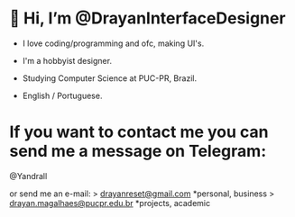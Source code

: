 # 👋 Hi, I’m @DrayanInterfaceDesigner
- I love coding/programming and ofc, making UI's.
- I'm a hobbyist designer.
- Studying Computer Science at PUC-PR, Brazil.

- English / Portuguese.

# If you want to contact me you can send me a message on Telegram:
@Yandrall

or send me an e-mail: 
      > drayanreset@gmail.com *personal, business
      > drayan.magalhaes@pucpr.edu.br *projects, academic

<!---
DrayanInterfaceDesigner/DrayanInterfaceDesigner is a ✨ special ✨ repository because its `README.md` (this file) appears on your GitHub profile.
You can click the Preview link to take a look at your changes.
--->
